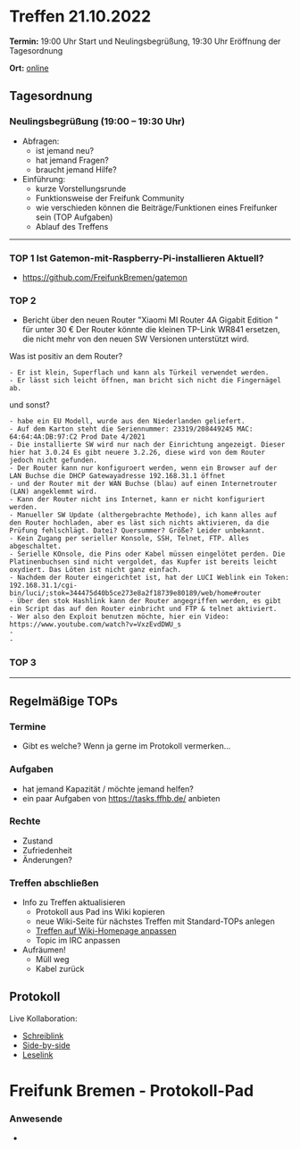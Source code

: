 # Treffen 21.10.2022

**Termin:** 19:00 Uhr Start und Neulingsbegrüßung, 19:30 Uhr Eröffnung der Tagesordnung

**Ort:** [online](https://bremen.freifunk.net/to/videokonf)

## Tagesordnung
### Neulingsbegrüßung (19:00 – 19:30 Uhr)

- Abfragen:
    - ist jemand neu?
    - hat jemand Fragen?
    - braucht jemand Hilfe?
- Einführung:
    - kurze Vorstellungsrunde
    - Funktionsweise der Freifunk Community
    - wie verschieden können die Beiträge/Funktionen eines Freifunker sein (TOP Aufgaben)
    - Ablauf des Treffens

---
### TOP 1 Ist Gatemon-mit-Raspberry-Pi-installieren Aktuell?
- https://github.com/FreifunkBremen/gatemon

### TOP 2
- Bericht über den neuen Router "Xiaomi MI Router 4A Gigabit Edition "  für unter 30 €
    Der Router könnte die kleinen TP-Link WR841 ersetzen, die nicht mehr von den neuen SW Versionen unterstützt wird.
    
Was ist positiv an dem Router?

    - Er ist klein, Superflach und kann als Türkeil verwendet werden.
    - Er lässt sich leicht öffnen, man bricht sich nicht die Fingernägel ab.


und sonst?

    - habe ein EU Modell, wurde aus den Niederlanden geliefert. 
    - Auf dem Karton steht die Seriennummer: 23319/208449245 MAC: 64:64:4A:DB:97:C2 Prod Date 4/2021
    - Die installierte SW wird nur nach der Einrichtung angezeigt. Dieser hier hat 3.0.24 Es gibt neuere 3.2.26, diese wird von dem Router jedoch nicht gefunden.
    - Der Router kann nur konfiguroert werden, wenn ein Browser auf der LAN Buchse die DHCP Gatewayadresse 192.168.31.1 öffnet
    - und der Router mit der WAN Buchse (blau) auf einen Internetrouter (LAN) angeklemmt wird.
    - Kann der Router nicht ins Internet, kann er nicht konfiguriert werden.
    - Manueller SW Update (althergebrachte Methode), ich kann alles auf den Router hochladen, aber es läst sich nichts aktivieren, da die Prüfung fehlschlägt. Datei? Quersummer? Größe? Leider unbekannt.
    - Kein Zugang per serieller Konsole, SSH, Telnet, FTP. Alles abgeschaltet.
    - Serielle KOnsole, die Pins oder Kabel müssen eingelötet perden. Die Platinenbuchsen sind nicht vergoldet, das Kupfer ist bereits leicht oxydiert. Das Löten ist nicht ganz einfach. 
    - Nachdem der Router eingerichtet ist, hat der LUCI Weblink ein Token: 192.168.31.1/cgi-bin/luci/;stok=344475d40b5ce273e8a2f18739e80189/web/home#router 
    - Über den stok Hashlink kann der Router angegriffen werden, es gibt ein Script das auf den Router einbricht und FTP & telnet aktiviert.
    - Wer also den Exploit benutzen möchte, hier ein Video: https://www.youtube.com/watch?v=VxzEvdDWU_s
    - 
    - 

### TOP 3


---
## Regelmäßige TOPs

### Termine

- Gibt es welche? Wenn ja gerne im Protokoll vermerken...

### Aufgaben

- hat jemand Kapazität / möchte jemand helfen?
- ein paar Aufgaben von https://tasks.ffhb.de/ anbieten

### Rechte

- Zustand
- Zufriedenheit
- Änderungen?

### Treffen abschließen

- Info zu Treffen aktualisieren
  - Protokoll aus Pad ins Wiki kopieren
  - neue Wiki-Seite für nächstes Treffen mit Standard-TOPs anlegen
  - [Treffen auf Wiki-Homepage anpassen](https://wiki.bremen.freifunk.net/Home)
  - Topic im IRC anpassen
- Aufräumen!
  - Müll weg
  - Kabel zurück

## Protokoll

Live Kollaboration:

* [Schreiblink](https://hackmd.io/AwDgnA7ATArKC0BGGBjAzPALAUzSeARgYgGzxQAmEFFwiKBEKAhkA===?edit)
* [Side-by-side](https://hackmd.io/AwDgnA7ATArKC0BGGBjAzPALAUzSeARgYgGzxQAmEFFwiKBEKAhkA===?both)
* [Leselink](https://hackmd.io/AwDgnA7ATArKC0BGGBjAzPALAUzSeARgYgGzxQAmEFFwiKBEKAhkA===?view)

# Freifunk Bremen - Protokoll-Pad

### Anwesende
- 